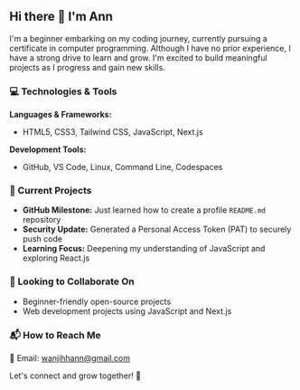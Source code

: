## Hi there 👋 I'm Ann

I'm a beginner embarking on my coding journey, currently pursuing a certificate in computer programming. Although I have no prior experience, I have a strong drive to learn and grow. I'm excited to build meaningful projects as I progress and gain new skills.  

### 💻 Technologies & Tools  
**Languages & Frameworks:**  
- HTML5, CSS3, Tailwind CSS, JavaScript, Next.js  

**Development Tools:**  
- GitHub, VS Code, Linux, Command Line, Codespaces  

### 🚀 Current Projects  
- **GitHub Milestone:** Just learned how to create a profile `README.md` repository  
- **Security Update:** Generated a Personal Access Token (PAT) to securely push code  
- **Learning Focus:** Deepening my understanding of JavaScript and exploring React.js  

### 🤝 Looking to Collaborate On  
- Beginner-friendly open-source projects  
- Web development projects using JavaScript and Next.js  

### 📬 How to Reach Me  
📧 Email: wanjihhann@gmail.com

Let's connect and grow together! 🚀  

